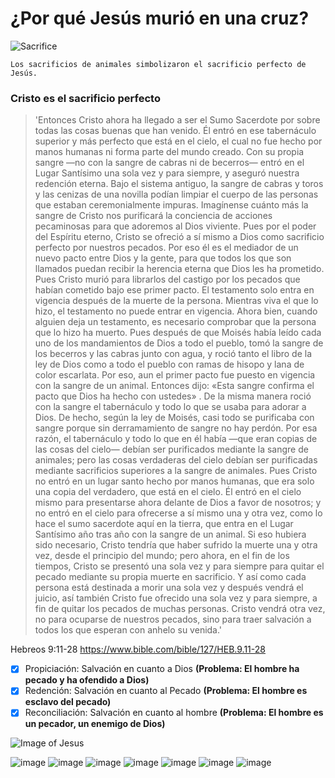 # ¿Por qué Jesús murió en una cruz?
![Sacrifice](https://github.com/ipereto/skills-communicate-using-markdown/assets/14301820/ba42e339-a77e-4ec9-864a-47588b91e8e3)
```
Los sacrificios de animales simbolizaron el sacrificio perfecto de Jesús.
```
### Cristo es el sacrificio perfecto
>'Entonces Cristo ahora ha llegado a ser el Sumo Sacerdote por sobre todas las cosas buenas que han venido. Él entró en ese tabernáculo superior y más perfecto que está en el cielo, el cual no fue hecho por manos humanas ni forma parte del mundo creado. Con su propia sangre —no con la sangre de cabras ni de becerros— entró en el Lugar Santísimo una sola vez y para siempre, y aseguró nuestra redención eterna. Bajo el sistema antiguo, la sangre de cabras y toros y las cenizas de una novilla podían limpiar el cuerpo de las personas que estaban ceremonialmente impuras. Imagínense cuánto más la sangre de Cristo nos purificará la conciencia de acciones pecaminosas para que adoremos al Dios viviente. Pues por el poder del Espíritu eterno, Cristo se ofreció a sí mismo a Dios como sacrificio perfecto por nuestros pecados. Por eso él es el mediador de un nuevo pacto entre Dios y la gente, para que todos los que son llamados puedan recibir la herencia eterna que Dios les ha prometido. Pues Cristo murió para librarlos del castigo por los pecados que habían cometido bajo ese primer pacto. El testamento solo entra en vigencia después de la muerte de la persona. Mientras viva el que lo hizo, el testamento no puede entrar en vigencia. Ahora bien, cuando alguien deja un testamento, es necesario comprobar que la persona que lo hizo ha muerto. Pues después de que Moisés había leído cada uno de los mandamientos de Dios a todo el pueblo, tomó la sangre de los becerros y las cabras junto con agua, y roció tanto el libro de la ley de Dios como a todo el pueblo con ramas de hisopo y lana de color escarlata. Por eso, aun el primer pacto fue puesto en vigencia con la sangre de un animal. Entonces dijo: «Esta sangre confirma el pacto que Dios ha hecho con ustedes» . De la misma manera roció con la sangre el tabernáculo y todo lo que se usaba para adorar a Dios. De hecho, según la ley de Moisés, casi todo se purificaba con sangre porque sin derramamiento de sangre no hay perdón. Por esa razón, el tabernáculo y todo lo que en él había —que eran copias de las cosas del cielo— debían ser purificados mediante la sangre de animales; pero las cosas verdaderas del cielo debían ser purificadas mediante sacrificios superiores a la sangre de animales. Pues Cristo no entró en un lugar santo hecho por manos humanas, que era solo una copia del verdadero, que está en el cielo. Él entró en el cielo mismo para presentarse ahora delante de Dios a favor de nosotros; y no entró en el cielo para ofrecerse a sí mismo una y otra vez, como lo hace el sumo sacerdote aquí en la tierra, que entra en el Lugar Santísimo año tras año con la sangre de un animal. Si eso hubiera sido necesario, Cristo tendría que haber sufrido la muerte una y otra vez, desde el principio del mundo; pero ahora, en el fin de los tiempos, Cristo se presentó una sola vez y para siempre para quitar el pecado mediante su propia muerte en sacrificio. Y así como cada persona está destinada a morir una sola vez y después vendrá el juicio, así también Cristo fue ofrecido una sola vez y para siempre, a fin de quitar los pecados de muchas personas. Cristo vendrá otra vez, no para ocuparse de nuestros pecados, sino para traer salvación a todos los que esperan con anhelo su venida.'

Hebreos 9:11-28
https://www.bible.com/bible/127/HEB.9.11-28

- [x] Propiciación: Salvación en cuanto a Dios __(Problema: El hombre ha pecado y ha ofendido a Dios)__
- [x] Redención: Salvación en cuanto al Pecado __(Problema: El hombre es esclavo del pecado)__
- [x] Reconciliación: Salvación en cuanto al hombre __(Problema: El hombre es un pecador, un enemigo de Dios)__

![Image of Jesus](https://scontent.feoh5-1.fna.fbcdn.net/v/t39.30808-6/278594552_2223654771117140_3137499625096222152_n.jpg?_nc_cat=103&ccb=1-7&_nc_sid=5f2048&_nc_ohc=YiNz1wespzYAb4eFbFA&_nc_ht=scontent.feoh5-1.fna&oh=00_AfCPuRNch9VgWF63tv-cQq-KsjNm_2n5WhHVs6RMnuea7A&oe=6625E469)

![image](https://github.com/ipereto/skills-communicate-using-markdown/assets/14301820/0c93ddec-09dd-435c-87e6-db6cdf720010)
![image](https://github.com/ipereto/skills-communicate-using-markdown/assets/14301820/b2f7e2df-fa0a-4dc8-9c9e-d43b81ece92d)
![image](https://github.com/ipereto/skills-communicate-using-markdown/assets/14301820/7eee7e95-9978-46b6-a0a7-e289ac11e2d3)
![image](https://github.com/ipereto/skills-communicate-using-markdown/assets/14301820/c5705f80-1929-49ad-b220-1c33d793e87d)
![image](https://github.com/ipereto/skills-communicate-using-markdown/assets/14301820/1f8ea9f0-cc44-4f27-bfa7-6f83a244c20b)
![image](https://github.com/ipereto/skills-communicate-using-markdown/assets/14301820/4d47228b-5221-46bb-bd49-8219f7d5f009)
![image](https://github.com/ipereto/skills-communicate-using-markdown/assets/14301820/06afece8-ce9b-4ee3-8a68-2ab488b4d0f4)

